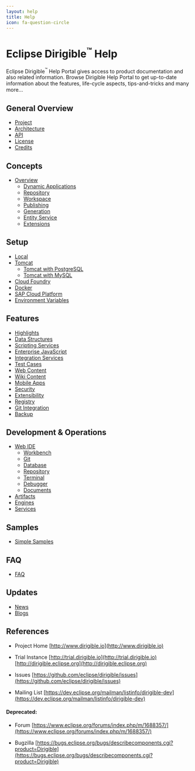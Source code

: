```yaml
---
layout: help
title: Help
icon: fa-question-circle
---
```


Eclipse Dirigible<sup>&trade;</sup> Help
===

Eclipse Dirigible<sup>&trade;</sup> Help Portal gives access to product documentation and also related information.
Browse Dirigible Help Portal to get up-to-date information about the features, life-cycle aspects, tips-and-tricks and many more...

General Overview
---

* [Project](project.html)
* [Architecture](architecture.html)
* [API](../api/index.html)
* [License](license.html)
* [Credits](credits.html)


Concepts
---

* [Overview](concepts.html)
  * [Dynamic Applications](concepts_dynamic_applications.html)
  * [Repository](concepts_repository.html)
  * [Workspace](concepts_workspace.html)
  * [Publishing](concepts_publishing.html)
  * [Generation](concepts_generation.html)
  * [Entity Service](concepts_entity_service.html)
  * [Extensions](concepts_extensions.html)

Setup
---

* [Local](setup_desktop.html)
* [Tomcat](setup_tomcat.html)
  * [Tomcat with PostgreSQL](setup_tomcat_postgresql.html)
  * [Tomcat with MySQL](setup_tomcat_mysql.html)
* [Cloud Foundry](setup_cloudfoundry.html)
* [Docker](setup_docker.html)
* [SAP Cloud Platform](setup_sapcp.html)
* [Environment Variables](setup_environmen_variables.html)

Features
---

* [Highlights](features.html)
* [Data Structures](data_structures.html)
* [Scripting Services](scripting_services.html)
* [Enterprise JavaScript](../api/index.html)
* [Integration Services](../help2/integration_services.html)
* [Test Cases](test_cases.html)
* [Web Content](web_content.html)
* [Wiki Content](wiki_content.html)
* [Mobile Apps](mobile_apps.html)
* [Security](security.html)
* [Extensibility](extension_definitions.html)
* [Registry](registry.html)
* [Git Integration](git.html)
* [Backup](backup.html)

Development & Operations
---

* [Web IDE](ide.html)
  * [Workbench](ide_perspective_workbench.html)
  * [Git](ide_perspective_git.html)
  * [Database](ide_perspective_database.html)
  * [Repository](ide_perspective_repository.html) 
  * [Terminal](ide_perspective_terminal.html)
  * [Debugger](ide_perspective_debugger.html)
  * [Documents](ide_perspective_documentsr.html)
* [Artifacts](artifacts.html)
* [Engines](engines.html)
* [Services](services.html)

Samples
---

* [Simple Samples](../samples/index.html)

FAQ
---
* [FAQ](faq.html)


Updates
---

* [News](/news.html)
* [Blogs](/blogs.html)

References
---

- Project Home
[http://www.dirigible.io](http://www.dirigible.io)

- Trial Instance
[http://trial.dirigible.io](http://trial.dirigible.io)
[http://dirigible.eclipse.org](http://dirigible.eclipse.org)

- Issues
[https://github.com/eclipse/dirigible/issues](https://github.com/eclipse/dirigible/issues)

- Mailing List
[https://dev.eclipse.org/mailman/listinfo/dirigible-dev](https://dev.eclipse.org/mailman/listinfo/dirigible-dev)


#### Deprecated:

- Forum
[https://www.eclipse.org/forums/index.php/m/1688357/](https://www.eclipse.org/forums/index.php/m/1688357/)

- Bugzilla
[https://bugs.eclipse.org/bugs/describecomponents.cgi?product=Dirigible](https://bugs.eclipse.org/bugs/describecomponents.cgi?product=Dirigible)
